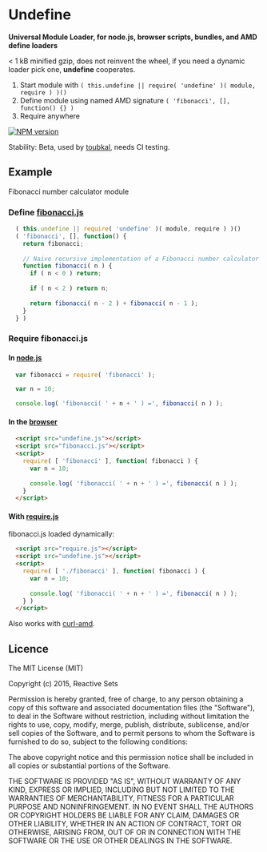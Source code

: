 # Undefine

**Universal Module Loader, for node.js, browser scripts, bundles, and AMD define loaders**

< 1 kB minified gzip, does not reinvent the wheel, if you need a dynamic loader pick one, **undefine** cooperates.

1. Start module with ```( this.undefine || require( 'undefine' )( module, require ) )()```
2. Define module using named AMD signature ```( 'fibonacci', [], function() {} )```
3. Require anywhere

[![NPM version](https://badge.fury.io/js/undefine.png)](http://badge.fury.io/js/undefine)

Stability: Beta, used by [toubkal](https://github.com/ReactiveSets/toubkal), needs CI testing.

## Example

Fibonacci number calculator module

### Define [fibonacci.js](test/fibonacci.js)

```javascript
  ( this.undefine || require( 'undefine' )( module, require ) )()
  ( 'fibonacci', [], function() {
    return fibonacci;
    
    // Naive recursive implementation of a Fibonacci number calculator
    function fibonacci( n ) {
      if ( n < 0 ) return;
      
      if ( n < 2 ) return n;
      
      return fibonacci( n - 2 ) + fibonacci( n - 1 );
    }
  } )
```

### Require fibonacci.js

#### In [node.js](test/for_node.js)

```javascript
  var fibonacci = require( 'fibonacci' );

  var n = 10;

  console.log( 'fibonacci( ' + n + ' ) =', fibonacci( n ) );
```

#### In the [browser](test/index.html)

```html
  <script src="undefine.js"></script>
  <script src="fibonacci.js"></script>
  <script>
    require( [ 'fibonacci' ], function( fibonacci ) {
      var n = 10;
      
      console.log( 'fibonacci( ' + n + ' ) =', fibonacci( n ) );
    }
  </script>
```

#### With [require.js](test/require.html)

fibonacci.js loaded dynamically:

```html
  <script src="require.js"></script>
  <script src="undefine.js"></script>
  <script>
    require( [ './fibonacci' ], function( fibonacci ) {
      var n = 10;
      
      console.log( 'fibonacci( ' + n + ' ) =', fibonacci( n ) );
    } )
  </script>
```

Also works with [curl-amd](test/curl.html).

## Licence

  The MIT License (MIT)

  Copyright (c) 2015, Reactive Sets

  Permission is hereby granted, free of charge, to any person obtaining a copy
  of this software and associated documentation files (the "Software"), to deal
  in the Software without restriction, including without limitation the rights
  to use, copy, modify, merge, publish, distribute, sublicense, and/or sell
  copies of the Software, and to permit persons to whom the Software is
  furnished to do so, subject to the following conditions:

  The above copyright notice and this permission notice shall be included in all
  copies or substantial portions of the Software.

  THE SOFTWARE IS PROVIDED "AS IS", WITHOUT WARRANTY OF ANY KIND, EXPRESS OR
  IMPLIED, INCLUDING BUT NOT LIMITED TO THE WARRANTIES OF MERCHANTABILITY,
  FITNESS FOR A PARTICULAR PURPOSE AND NONINFRINGEMENT. IN NO EVENT SHALL THE
  AUTHORS OR COPYRIGHT HOLDERS BE LIABLE FOR ANY CLAIM, DAMAGES OR OTHER
  LIABILITY, WHETHER IN AN ACTION OF CONTRACT, TORT OR OTHERWISE, ARISING FROM,
  OUT OF OR IN CONNECTION WITH THE SOFTWARE OR THE USE OR OTHER DEALINGS IN THE
  SOFTWARE.
